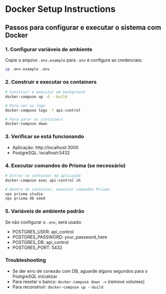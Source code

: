 
# Docker Setup Instructions

## Passos para configurar e executar o sistema com Docker

### 1. Configurar variáveis de ambiente
Copie o arquivo `.env.example` para `.env` e configure as credenciais:
```bash
cp .env.example .env
```

### 2. Construir e executar os containers
```bash
# Construir e executar em background
docker-compose up -d --build

# Para ver os logs
docker-compose logs -f api-control

# Para parar os containers
docker-compose down
```

### 3. Verificar se está funcionando
- Aplicação: http://localhost:3000
- PostgreSQL: localhost:5432

### 4. Executar comandos do Prisma (se necessário)
```bash
# Entrar no container da aplicação
docker-compose exec api-control sh

# Dentro do container, executar comandos Prisma
npx prisma studio
npx prisma db seed
```

### 5. Variáveis de ambiente padrão
Se não configurar o `.env`, será usado:
- POSTGRES_USER: api_control
- POSTGRES_PASSWORD: your_password_here
- POSTGRES_DB: api_control
- POSTGRES_PORT: 5432

### Troubleshooting
- Se der erro de conexão com DB, aguarde alguns segundos para o PostgreSQL inicializar
- Para resetar o banco: `docker-compose down -v` (remove volumes)
- Para reconstruir: `docker-compose up --build`
